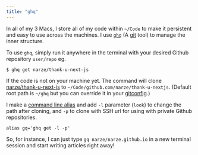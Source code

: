 ```yaml
---
title: "ghq"
---
```


In all of my 3 Macs, I store all of my code within `~/Code` to make it persistent and easy to use across the machines. I use [`ghq`](https://github.com/x-motemen/ghq) (A [git](How%20I%20git%20in%202020.md) tool) to manage the inner structure.

To use `ghq`, simply run it anywhere in the terminal with your desired Github repository `user/repo` eg.

```shell
$ ghq get narze/thank-u-next-js
```

If the code is not on your machine yet. The command will clone [narze/thank-u-next-js](https://github.com/narze/thank-u-next-js) to `~/Code/github.com/narze/thank-u-nextjs`. (Default root path is `~/ghq` but you can override it in your [gitconfig](https://github.com/narze/dotfiles/blob/master/etc/gitconfig#L12).)

I make a [command line alias](https://monosor.com/command-line-aliases) and add `-l` parameter (`look`) to change the path after cloning, and `-p` to clone with SSH url for using with private Github repositories.

```shell
alias gq='ghq get -l -p'
```

So, for instance, I can just type `gq narze/narze.github.io` in a new terminal session and start writing articles right away!